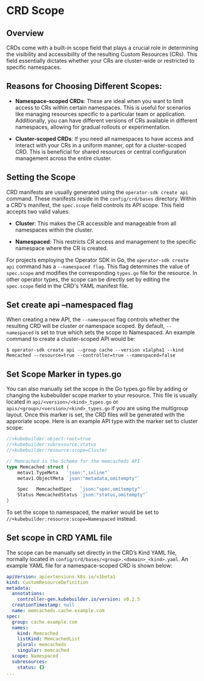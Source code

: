 # CRD Scope


## Overview

CRDs come with a built-in scope field that plays a crucial role in determining the visibility and accessibility of the resulting Custom Resources (CRs). This field essentially dictates whether your CRs are cluster-wide or restricted to specific namespaces.

## Reasons for Choosing Different Scopes:

- **Namespace-scoped CRDs**: These are ideal when you want to limit access to CRs within certain namespaces. This is useful for scenarios like managing resources specific to a particular team or application. Additionally, you can have different versions of CRs available in different namespaces, allowing for gradual rollouts or experimentation.

- **Cluster-scoped CRDs**: If you need all namespaces to have access and interact with your CRs in a uniform manner, opt for a cluster-scoped CRD. This is beneficial for shared resources or central configuration management across the entire cluster.

## Setting the Scope

CRD manifests are usually generated using the `operator-sdk create api` command. These manifests reside in the `config/crd/bases` directory. Within a CRD's manifest, the `spec.scope` field controls its API scope. This field accepts two valid values:

- **Cluster**: This makes the CR accessible and manageable from all namespaces within the cluster.

- **Namespaced**: This restricts CR access and management to the specific namespace where the CR is created.

For projects employing the Operator SDK in Go, the `operator-sdk create api` command has a `--namespaced flag`. This flag determines the value of `spec.scope` and modifies the corresponding `types.go` file for the resource. In other operator types, the scope can be directly set by editing the `spec.scope` field in the CRD's YAML manifest file.


## Set create api –namespaced flag

When creating a new API, the `--namespaced` flag controls whether the resulting CRD will be cluster or namespace scoped. By default, `--namespaced` is set to true which sets the scope to Namespaced. An example command to create a cluster-scoped API would be:

```shell
$ operator-sdk create api --group cache --version v1alpha1 --kind Memcached --resource=true --controller=true --namespaced=false
```

## Set Scope Marker in types.go

You can also manually set the scope in the Go types.go file by adding or changing the kubebuilder scope marker to your resource. This file is usually located in `api/<version>/<kind>_types.go` or `apis/<group>/<version>/<kind>_types.go` if you are using the multigroup layout. Once this marker is set, the CRD files will be generated with the approriate scope. Here is an example API type with the marker set to cluster scope:

```go
//+kubebuilder:object:root=true
//+kubebuilder:subresource:status
//+kubebuilder:resource:scope=Cluster

// Memcached is the Schema for the memcacheds API
type Memcached struct {
	metav1.TypeMeta   `json:",inline"`
	metav1.ObjectMeta `json:"metadata,omitempty"`

	Spec   MemcachedSpec   `json:"spec,omitempty"`
	Status MemcachedStatus `json:"status,omitempty"`
}
```
To set the scope to namespaced, the marker would be set to `//+kubebuilder:resource:scope=Namespaced` instead.

## Set scope in CRD YAML file

The scope can be manually set directly in the CRD’s Kind YAML file, normally located in `config/crd/bases/<group>.<domain>_<kind>.yaml`. An example YAML file for a namespace-scoped CRD is shown below:

```yaml
apiVersion: apiextensions.k8s.io/v1beta1
kind: CustomResourceDefinition
metadata:
  annotations:
    controller-gen.kubebuilder.io/version: v0.2.5
  creationTimestamp: null
  name: memcacheds.cache.example.com
spec:
  group: cache.example.com
  names:
    kind: Memcached
    listKind: MemcachedList
    plural: memcacheds
    singular: memcached
  scope: Namespaced
  subresources:
    status: {}
... 
```



